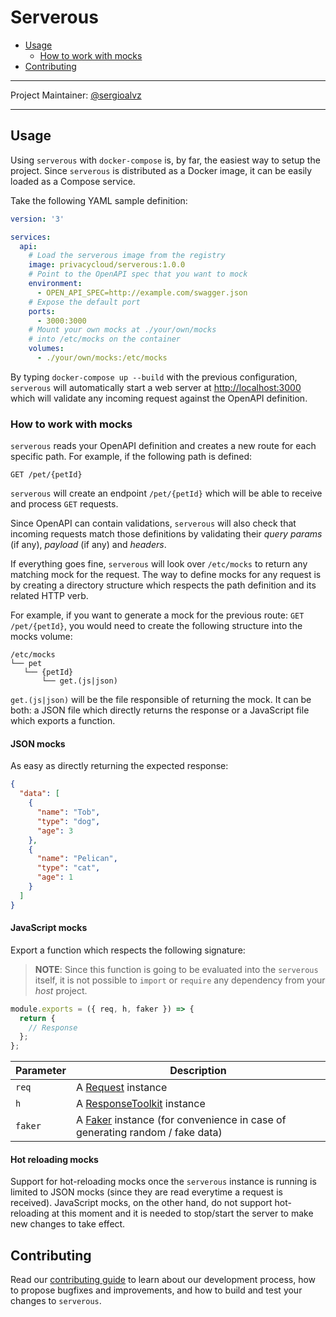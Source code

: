 # Serverous

<!-- TOC depthFrom:2 depthTo:3 -->

- [Usage](#usage)
  - [How to work with mocks](#how-to-work-with-mocks)
- [Contributing](#contributing)

<!-- /TOC -->

---

Project Maintainer: [@sergioalvz](https://github.com/sergioalvz)

---

## Usage

Using `serverous` with `docker-compose` is, by far, the easiest way to setup the project. Since `serverous` is distributed as a Docker image, it can be easily loaded as a Compose service.

Take the following YAML sample definition:

```yml
version: '3'

services:
  api:
    # Load the serverous image from the registry
    image: privacycloud/serverous:1.0.0
    # Point to the OpenAPI spec that you want to mock
    environment:
      - OPEN_API_SPEC=http://example.com/swagger.json
    # Expose the default port
    ports:
      - 3000:3000
    # Mount your own mocks at ./your/own/mocks
    # into /etc/mocks on the container
    volumes:
      - ./your/own/mocks:/etc/mocks

```

By typing `docker-compose up --build` with the previous configuration, `serverous` will automatically start a web server at <http://localhost:3000> which will validate any incoming request against the OpenAPI definition.

### How to work with mocks

`serverous` reads your OpenAPI definition and creates a new route for each specific path. For example, if the following path is defined:

```text
GET /pet/{petId}
```

`serverous` will create an endpoint `/pet/{petId}` which will be able to receive and process `GET` requests.

Since OpenAPI can contain validations, `serverous` will also check that incoming requests match those definitions by validating their _query params_ (if any), _payload_ (if any) and _headers_.

If everything goes fine, `serverous` will look over `/etc/mocks` to return any matching mock for the request. The way to define mocks for any request is by creating a directory structure which respects the path definition and its related HTTP verb.

For example, if you want to generate a mock for the previous route: `GET /pet/{petId}`, you would need to create the following structure into the mocks volume:

 ```text
 /etc/mocks
└── pet
    └── {petId}
        └── get.(js|json)
 ```

`get.(js|json)` will be the file responsible of returning the mock. It can be both: a JSON file which directly returns the response or a JavaScript file which exports a function.

#### JSON mocks

As easy as directly returning the expected response:

```json
{
  "data": [
    {
      "name": "Tob",
      "type": "dog",
      "age": 3
    },
    {
      "name": "Pelican",
      "type": "cat",
      "age": 1
    }
  ]
}
```

#### JavaScript mocks

Export a function which respects the following signature:

> **NOTE**: Since this function is going to be evaluated into the `serverous` itself, it is not possible to `import` or `require` any dependency from your _host_ project.

```javascript
module.exports = ({ req, h, faker }) => {
  return {
    // Response
  };
};
```

| Parameter | Description |
| --------- | ----------- |
| `req`     | A [Request](https://hapijs.com/api/17.2.2#request) instance |
| `h`       | A [ResponseToolkit](https://hapijs.com/api/17.2.2#response-toolkit) instance |
| `faker`   | A [Faker](https://github.com/marak/Faker.js/) instance (for convenience in case of generating random / fake data) |

#### Hot reloading mocks

Support for hot-reloading mocks once the `serverous` instance is running is limited to JSON mocks (since they are read everytime a request is received). JavaScript mocks, on the other hand, do not support hot-reloading at this moment and it is needed to stop/start the server to make new changes to take effect.

## Contributing

Read our [contributing guide](https://github.com/privacycloud/serverous/blob/master/CONTRIBUTING.md) to learn about our development process, how to propose bugfixes and improvements, and how to build and test your changes to `serverous`.

